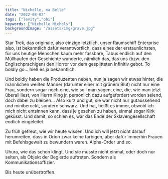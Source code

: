 ```yaml
---
title: "Nichelle, ma Belle"
date: "2022-08-02"
tags: ["levity","obi"]
keywords: ["Nichelle Nichols"]
backgroundImage: "/assets/img/grave.jpg"
---
```

Star Trek, das originale, also einzige letztlich, unser Raumschiff Enterprise also, ist bekanntlich dafür verantwortlich, dass eines der erstaunlichsten, für uns heutige Menschen kaum mehr fassbare, Tabus endlich auf den Müllhaufen der Geschichte wanderte, nämlich das, das uns (bzw. den Englischprachigen) den Horror vor dem gesplitteten Infinitiv gebot. To boldly go... hieß es ja bekanntlich.

Und boldly haben die Produzenten neben, nun ja sagen wir etwas hinter, die männlichen weißen Männer (darunter einer mit grünem Blut) nicht nur eine Frau, sondern sogar noch eine, wie soll man sagen, eine, die, wie man jetzt überall liest, von Herrn King jr. persönlich dazu aufgefordert worden seiend, doch dabei zu bleiben... Also kurz und gut, sie war nicht nur gutaussehend und miniberockt, sondern schwarz. Und hat, heißt es immer, obwohl ich mich nicht entsinnen kann, dass je gesehen zu haben, einmal sogar Kirk geküsst. Und damit, so schien es, war das Ende der Sklavengesellschaft endlich eingeleitet.

Zu früh gefreut, wie wir heute wissen. Und ich will jetzt nicht darauf herumreiten, dass in Orion zwar keine farbigen, aber dafür immerhin Frauen mit Befehlsgewalt zu bewundern waren. Alpha-Order und so.

Uhura, wie das schon klingt. Und sie musste nicht einmal, oder doch nur selten, als Objekt der Begierde auftreten. Sondern als Kommunikationsoffizier.

Bis heute unübertroffen.